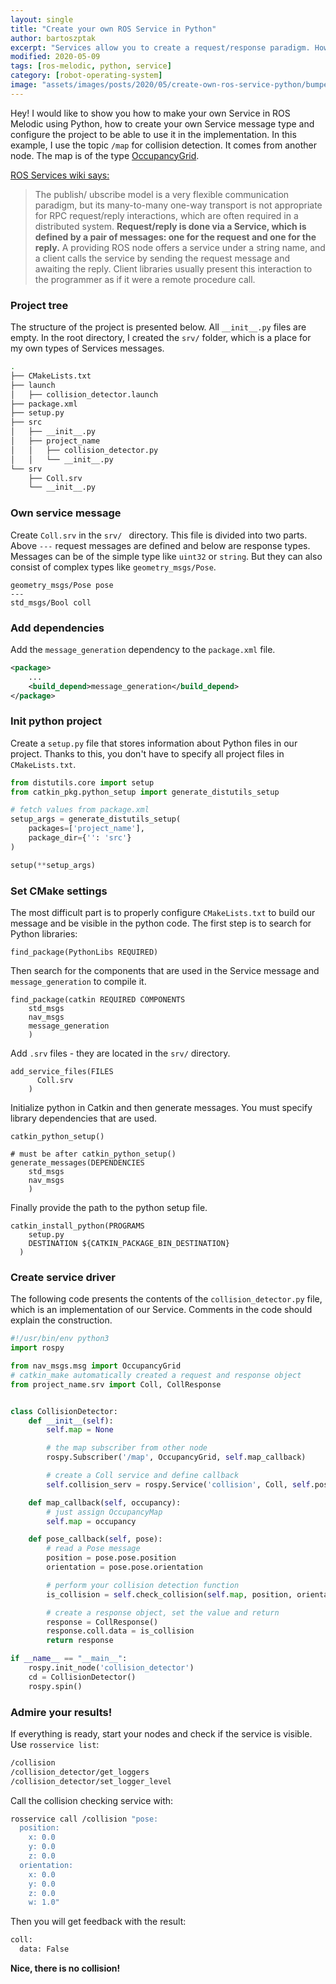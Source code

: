 ```yaml
---
layout: single
title: "Create your own ROS Service in Python"
author: bartoszptak
excerpt: "Services allow you to create a request/response paradigm. How to make your own Service in ROS Melodic using Python, create your own Service message type and configure the project."
modified: 2020-05-09
tags: [ros-melodic, python, service]
category: [robot-operating-system]
image: "assets/images/posts/2020/05/create-own-ros-service-python/bumper-cars-4390958_640.jpg"
---
```


Hey! I would like to show you how to make your own Service in ROS Melodic using Python, how to create your own Service message type and configure the project to be able to use it in the implementation. In this example, I use the topic `/map` for collision detection. It comes from another node. The map is of the type [OccupancyGrid](http://docs.ros.org/kinetic/api/nav_msgs/html/msg/OccupancyGrid.html).

[ROS Services wiki says:](http://wiki.ros.org/Services) 
> The publish/ ubscribe model is a very flexible communication paradigm, but its many-to-many one-way transport is not appropriate for RPC request/reply interactions, which are often required in a distributed system. **Request/reply is done via a Service, which is defined by a pair of messages: one for the request and one for the reply.** A providing ROS node offers a service under a string name, and a client calls the service by sending the request message and awaiting the reply. Client libraries usually present this interaction to the programmer as if it were a remote procedure call.

### Project tree
The structure of the project is presented below. All `__init__.py` files are empty. In the root directory, I created the `srv/` folder, which is a place for my own types of Services messages.

```bash
.
├── CMakeLists.txt
├── launch
│   ├── collision_detector.launch
├── package.xml
├── setup.py
├── src
│   ├── __init__.py
│   ├── project_name
│   │   ├── collision_detector.py
│   │   └── __init__.py
└── srv
    ├── Coll.srv
    └── __init__.py

```

### Own service message
Create `Coll.srv` in the `srv/ ` directory. This file is divided into two parts. Above `---` request messages are defined and below are response types. Messages can be of the simple type like `uint32` or `string`. But they can also consist of complex types like `geometry_msgs/Pose`.

```
geometry_msgs/Pose pose
---
std_msgs/Bool coll
```

### Add dependencies
Add the `message_generation` dependency to the `package.xml` file.

```xml
<package>
    ...
    <build_depend>message_generation</build_depend>
</package>
```

### Init python project
Create a `setup.py` file that stores information about Python files in our project. Thanks to this, you don't have to specify all project files in `CMakeLists.txt`.

```python
from distutils.core import setup
from catkin_pkg.python_setup import generate_distutils_setup

# fetch values from package.xml
setup_args = generate_distutils_setup(
    packages=['project_name'],
    package_dir={'': 'src'}
)

setup(**setup_args)
```

### Set CMake settings
The most difficult part is to properly configure `CMakeLists.txt` to build our message and be visible in the python code. The first step is to search for Python libraries:

```make
find_package(PythonLibs REQUIRED)
```

Then search for the components that are used in the Service message and `message_generation` to compile it.
```make
find_package(catkin REQUIRED COMPONENTS
    std_msgs
    nav_msgs
    message_generation
    )
```

Add `.srv` files - they are located in the `srv/` directory.
```make
add_service_files(FILES
      Coll.srv
    )
```

Initialize python in Catkin and then generate messages. You must specify library dependencies that are used.
```make
catkin_python_setup()

# must be after catkin_python_setup()
generate_messages(DEPENDENCIES 
    std_msgs 
    nav_msgs
    )
```

Finally provide the path to the python setup file.
```make
catkin_install_python(PROGRAMS
    setup.py
    DESTINATION ${CATKIN_PACKAGE_BIN_DESTINATION}
  )
```

### Create service driver
The following code presents the contents of the `collision_detector.py` file, which is an implementation of our Service. Comments in the code should explain the construction.

```python
#!/usr/bin/env python3
import rospy

from nav_msgs.msg import OccupancyGrid
# catkin_make automatically created a request and response object
from project_name.srv import Coll, CollResponse


class CollisionDetector:
    def __init__(self):
        self.map = None

        # the map subscriber from other node
        rospy.Subscriber('/map', OccupancyGrid, self.map_callback)

        # create a Coll service and define callback
        self.collision_serv = rospy.Service('collision', Coll, self.pose_callback)

    def map_callback(self, occupancy):
        # just assign OccupancyMap
        self.map = occupancy

    def pose_callback(self, pose):
        # read a Pose message
        position = pose.pose.position
        orientation = pose.pose.orientation

        # perform your collision detection function
        is_collision = self.check_collision(self.map, position, orientation)

        # create a response object, set the value and return
        response = CollResponse()
        response.coll.data = is_collision
        return response

if __name__ == "__main__":
    rospy.init_node('collision_detector')
    cd = CollisionDetector()
    rospy.spin()
```

### Admire your results!
If everything is ready, start your nodes and check if the service is visible. Use `rosservice list`:
```bash
/collision
/collision_detector/get_loggers
/collision_detector/set_logger_level
```

Call the collision checking service with:
```bash
rosservice call /collision "pose:
  position:
    x: 0.0
    y: 0.0
    z: 0.0
  orientation:
    x: 0.0
    y: 0.0
    z: 0.0
    w: 1.0" 
```

Then you will get feedback with the result:
```bash
coll: 
  data: False
```
**Nice, there is no collision!**


